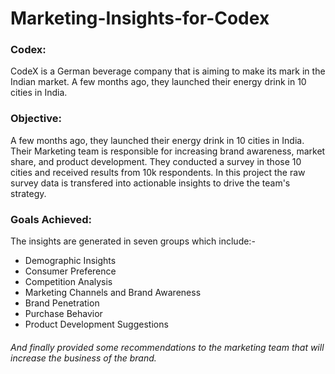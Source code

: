 # Marketing-Insights-for-Codex

### Codex:
CodeX is a German beverage company that is aiming to make its mark in the Indian market. A few months ago, they launched their energy drink in 10 cities in India.

### Objective:
A few months ago, they launched their energy drink in 10 cities in India. Their Marketing team is responsible for increasing brand awareness, market share, and product development. They conducted a survey in those 10 cities and received results from 10k respondents.
In this project the raw survey data is transfered into actionable insights to drive the team's strategy.

### Goals Achieved:
The insights are generated in seven groups which include:-
- Demographic Insights
- Consumer Preference
- Competition Analysis
- Marketing Channels and Brand Awareness
- Brand Penetration
- Purchase Behavior
- Product Development Suggestions<br>
###### And finally provided some recommendations to the marketing team that will increase the business of the brand.
